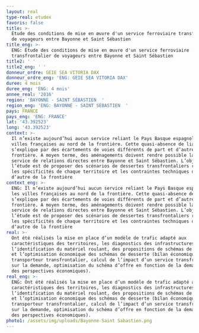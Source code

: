 ```yaml
---
layout: real
type-real: etudex
favoris: false
title: >-
  Étude des conditions de mise en œuvre d'un service ferroviaire transfrontalier
  de voyageurs entre Bayonne et Saint Sébastien
title_eng: >-
  ENG: Étude des conditions de mise en œuvre d'un service ferroviaire
  transfrontalier de voyageurs entre Bayonne et Saint Sébastien
title2: ' '
title2_eng: ' '
donneur_ordre: GEIE SEA VITORIA DAX
donneur_ordre_eng: 'ENG: GEIE SEA VITORIA DAX'
duree: 4 mois
duree_eng: 'ENG: 4 mois'
annee_real: '2016'
region: 'BAYONNE - SAINT SÉBASTIEN  '
region_eng: 'ENG: BAYONNE - SAINT SÉBASTIEN  '
pays: FRANCE
pays_eng: 'ENG: FRANCE'
lat: '43.392523'
long: '43.392523'
context: >-
  Il n’existe aujourd’hui aucun service reliant le Pays Basque espagnol et les
  villes françaises au nord de la frontière. Cette quasi-absence de liaison
  s’explique par des écartements de voies différents de part et d’autre de la
  frontière. A moyen terme, des aménagements doivent rendre possible la mise en
  service de relations directes entre Bayonne et Saint Sébastien. L’objectif de
  l’étude est de proposer des scénarios de dessertes transfrontaliers respectant
  les spécificités de chaque territoire et les contraintes techniques de part et
  d’autre de la frontière
context_eng: >-
  ENG: Il n’existe aujourd’hui aucun service reliant le Pays Basque espagnol et
  les villes françaises au nord de la frontière. Cette quasi-absence de liaison
  s’explique par des écartements de voies différents de part et d’autre de la
  frontière. A moyen terme, des aménagements doivent rendre possible la mise en
  service de relations directes entre Bayonne et Saint Sébastien. L’objectif de
  l’étude est de proposer des scénarios de dessertes transfrontaliers respectant
  les spécificités de chaque territoire et les contraintes techniques de part et
  d’autre de la frontière
real: >-
  Ont été réalisés la mise en place d’un modèle de trafic adapté aux
  caractéristiques des territoires, les diagnostics des infrastructures et
  l’identification du matériel roulant, des propositions de schémas de desserte
  et l’optimisation économique des schémas de desserte (bilan économique du
  transporteur transfrontalier, calcul de l’impact d’un service transfrontalier
  sur la demande, optimisation du schéma d’offre en fonction de la demande et
  des perspectives économiques).
real_eng: >-
  ENG: Ont été réalisés la mise en place d’un modèle de trafic adapté aux
  caractéristiques des territoires, les diagnostics des infrastructures et
  l’identification du matériel roulant, des propositions de schémas de desserte
  et l’optimisation économique des schémas de desserte (bilan économique du
  transporteur transfrontalier, calcul de l’impact d’un service transfrontalier
  sur la demande, optimisation du schéma d’offre en fonction de la demande et
  des perspectives économiques).
photo1: /assets/img/uploads/Bayonne-Saint Sabastien.png
---
```


